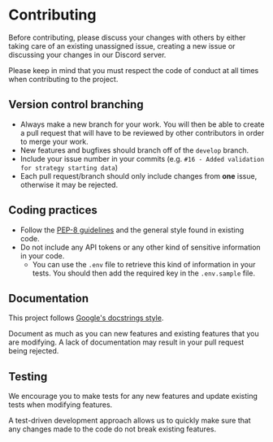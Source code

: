 # Contributing

Before contributing, please discuss your changes with others by either taking care of an existing unassigned issue, creating a new issue or discussing your changes in our Discord server.

Please keep in mind that you must respect the code of conduct at all times when contributing to the project.

## Version control branching
- Always make a new branch for your work. You will then be able to create a pull request that will have to be reviewed by other contributors in order to merge your work.
- New features and bugfixes should branch off of the `develop` branch.
- Include your issue number in your commits (e.g. `#16 - Added validation for strategy starting data`)
- Each pull request/branch should only include changes from **one** issue, otherwise it may be rejected.

## Coding practices
- Follow the [PEP-8 guidelines](https://www.python.org/dev/peps/pep-0008/) and the general style found in existing code.    
- Do not include any API tokens or any other kind of sensitive information in your code.
    - You can use the `.env` file to retrieve this kind of information in your tests. You should then add the required key in the `.env.sample` file.

## Documentation
This project follows [Google's docstrings style](https://sphinxcontrib-napoleon.readthedocs.io/en/latest/example_google.html). 

Document as much as you can new features and existing features that you are modifying. A lack of documentation may result in your pull request being rejected.

## Testing
We encourage you to make tests for any new features and update existing tests when modifying features.

A test-driven development approach allows us to quickly make sure that any changes made to the code do not break existing features.